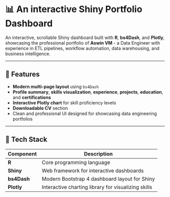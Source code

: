 # 📊 An interactive Shiny Portfolio Dashboard

An interactive, scrollable Shiny dashboard built with **R**, **bs4Dash**, and **Plotly**, showcasing the professional portfolio of **Aswin VM** - a Data Engineer with experience in ETL pipelines, workflow automation, data warehousing, and business intelligence.

---

## 🚀 Features

- **Modern multi-page layout** using `bs4Dash`
- **Profile summary**, **skills visualization**, **experience**, **projects**, **education**, and **certifications**
- **Interactive Plotly chart** for skill proficiency levels
- **Downloadable CV** section
- Clean and professional UI designed for showcasing data engineering portfolios

---

## 🧩 Tech Stack

| Component | Description |
|------------|-------------|
| **R** | Core programming language |
| **Shiny** | Web framework for interactive dashboards |
| **bs4Dash** | Modern Bootstrap 4 dashboard layout for Shiny |
| **Plotly** | Interactive charting library for visualizing skills |
